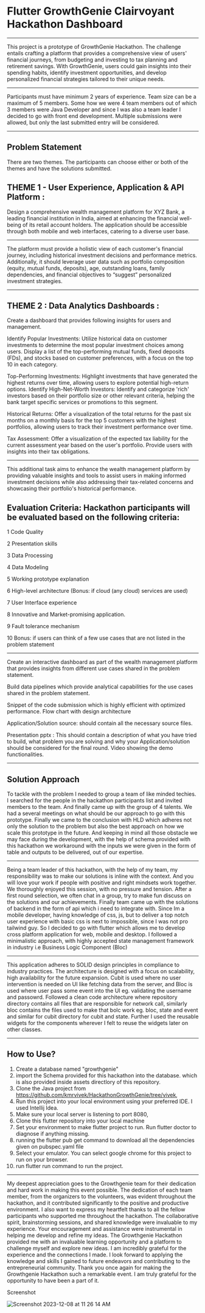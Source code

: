 # Flutter GrowthGenie Clairvoyant Hackathon Dashboard

--------------------------------------------------------

This project is a prototype of GrowthGenie Hackathon. The challenge entails crafting a platform that provides a comprehensive view of users' financial journeys, from budgeting and investing to tax planning and retirement savings. With GrowthGenie, users could gain insights into their spending habits, identify investment opportunities, and develop personalized financial strategies tailored to their unique needs.

_________________________________________________________

Participants must have minimum 2 years of experience. Team size can be a maximum of 5 members. Some how we were 4 team members out of which 3 members were Java Developer and since I was also a team leader I decided to go with front end development. Multiple submissions were allowed, but only the last submitted entry will be considered.

__________________________________________________________

## Problem Statement

There are two themes. The participants can choose either or both of the themes and have the solutions submitted.

## THEME 1 - User Experience, Application & API Platform :

Design a comprehensive wealth management platform for XYZ Bank, a leading financial institution in India, aimed at enhancing the financial well-being of its retail account holders. The application should be accessible through both mobile and web interfaces, catering to a diverse user base.

______________________________________________________________

The platform must provide a holistic view of each customer's financial journey, including historical investment decisions and performance metrics. Additionally, it should leverage user data such as portfolio composition (equity, mutual funds, deposits), age, outstanding loans, family dependencies, and financial objectives to “suggest” personalized investment strategies.

________________________________________________________________

## THEME 2 : Data Analytics Dashboards :

Create a dashboard that provides following insights for users and management.

Identify Popular Investments: Utilize historical data on customer investments to determine the most popular investment choices among users.
Display a list of the top-performing mutual funds, fixed deposits (FDs), and stocks based on customer preferences, with a focus on the top 10 in each category.

Top-Performing Investments: Highlight investments that have generated the highest returns over time, allowing users to explore potential high-return options.
Identify High-Net-Worth Investors: Identify and categorize 'rich' investors based on their portfolio size or other relevant criteria, helping the bank target specific services or promotions to this segment.

Historical Returns: Offer a visualization of the total returns for the past six months on a monthly basis for the top 5 customers with the highest portfolios, allowing users to track their investment performance over time.

Tax Assessment: Offer a visualization of the expected tax liability for the current assessment year based on the user's portfolio. Provide users with insights into their tax obligations.

______________________________________________________________________

This additional task aims to enhance the wealth management platform by providing valuable insights and tools to assist users in making informed investment decisions while also addressing their tax-related concerns and showcasing their portfolio's historical performance.

## Evaluation Criteria: Hackathon participants will be evaluated based on the following criteria:

1 Code Quality

2 Presentation skills

3 Data Processing

4 Data Modeling

5 Working prototype explanation

6 High-level architecture (Bonus: if cloud (any cloud) services are used)

7 User Interface experience

8 Innovative and Market-promising application.

9 Fault tolerance mechanism

10 Bonus: if users can think of a few use cases that are not listed in the problem statement

____________________________________________________________________________

Create an interactive dashboard as part of the wealth management platform that provides insights from different use cases shared in the problem statement.

Build data pipelines which provide analytical capabilities for the use cases shared in the problem statement.

Snippet of the code submission which is highly efficient with optimized performance. Flow chart with design architecture

Application/Solution source: should contain all the necessary source files.

Presentation pptx : This should contain a description of what you have tried to build, what problem you are solving and why your Application/solution should be considered for the final round. Video showing the demo functionalities.

_____________________________________________________________________________

## Solution Approach

To tackle with the problem I needed to group a team of like minded techies. I searched for the people in the hackathon participants list and invited members to the team. And finally came up with the group of 4 talents. We had a several meetings on what should be our approach to go with this prototype. Finally we came to the conclusion with HLD which adheres not only the solution to the problem but also the best approach on how we scale this prototype in the future. And keeping in mind all those obstacle we may face during the development, with the help of schema provided with this hackathon we workaround with the inputs we were given in the form of table and outputs to be delivered, out of our expertise.

_______________________________________________________________________________

Being a team leader of this hackathon, with the help of my team, my responsibility was to make our solutions is inline with the context. And you will love your work if people with positive and right mindsets work together. We thoroughly enjoyed this session, with no pressure and tension. After a first round selection, we often chat in a group, try to make fun discuss on the solutions and our achievements. Finally team came up with the solutions of backend in the form of api which i need to integrate with. Since Im a mobile developer, having knowledge of css, js, but to deliver a top notch user experience with basic css is next to impossible, since I was not pro tailwind guy. So I decided to go with flutter which allows me to develop cross platform application for web, mobile and desktop. I followed a minimalistic approach, with highly accepted state management framework in industry i.e Business Logic Component (Bloc)

________________________________________________________________________________

This application adheres to SOLID design principles in compliance to industry practices. The architecture is designed with a focus on scalability, high availability for the future expansion. Cubit is used where no user intervention is needed on UI like fetching data from the server, and Bloc is used where user pass some event into the UI eg. validating the username and passowrd. Followed a clean code architecture where repository directory contains all files that are responsible for network call, similarly bloc contains the files used to make that bolc work eg. bloc, state and event and similar for cubit directory for cubit and state. Further I used the reusable widgets for the components wherever I felt to reuse the widgets later on other classes.

__________________________________________________________________________________

## How to Use?

1. Create a database named "growthgenie"
2. import the Schema provided for this hackathon into the database. which is also provided inside assets directlory of this repository.
3. Clone the Java project from https://github.com/kmrvivek/HackathonGrowthGenie/tree/vivek,
4. Run this project into your local environment using your preferred IDE. I used Intellij Idea.
5. Make sure your local server is listening to port 8080,
6. Clone this flutter repository into your local machine
7. Set your environment to make flutter project to run. Run flutter doctor to diagnose if anything missing.
8. running the flutter pub get command to download all the dependencies given on pubspec.yaml file
9. Select your emulator. You can select google chrome for this project to run on your browser.
10. run flutter run command to run the project.

_____________________________________________________________________

My deepest appreciation goes to the Growthgenie team for their dedication and hard work in making this event possible. The dedication of each team member, from the organizers to the volunteers, was evident throughout the hackathon, and it contributed significantly to the positive and productive environment. I also want to express my heartfelt thanks to all the fellow participants who supported me throughout the hackathon. The collaborative spirit, brainstorming sessions, and shared knowledge were invaluable to my experience. Your encouragement and assistance were instrumental in helping me develop and refine my ideas. The Growthgenie Hackathon provided me with an invaluable learning opportunity and a platform to challenge myself and explore new ideas. I am incredibly grateful for the experience and the connections I made. I look forward to applying the knowledge and skills I gained to future endeavors and contributing to the entrepreneurial community. Thank you once again for making the Growthgenie Hackathon such a remarkable event. I am truly grateful for the opportunity to have been a part of it.

Screenshot

![Screenshot 2023-12-08 at 11 26 14 AM](https://github.com/HackathonGrowthGenie/Clairvoyant-FrontEnd/assets/16430056/959af78a-2b0c-4f93-9a66-11d3b6792ce5)



